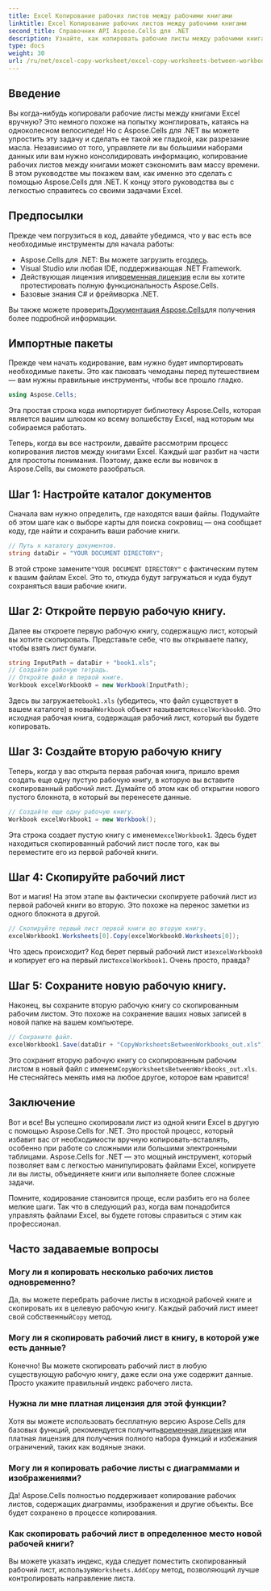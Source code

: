 ```yaml
---
title: Excel Копирование рабочих листов между рабочими книгами
linktitle: Excel Копирование рабочих листов между рабочими книгами
second_title: Справочник API Aspose.Cells для .NET
description: Узнайте, как копировать рабочие листы между рабочими книгами Excel с помощью Aspose.Cells для .NET. Пошаговое руководство с примерами кода для оптимизации управления электронными таблицами.
type: docs
weight: 30
url: /ru/net/excel-copy-worksheet/excel-copy-worksheets-between-workbooks/
---
```

## Введение

Вы когда-нибудь копировали рабочие листы между книгами Excel вручную? Это немного похоже на попытку жонглировать, катаясь на одноколесном велосипеде! Но с Aspose.Cells для .NET вы можете упростить эту задачу и сделать ее такой же гладкой, как разрезание масла. Независимо от того, управляете ли вы большими наборами данных или вам нужно консолидировать информацию, копирование рабочих листов между книгами может сэкономить вам массу времени. В этом руководстве мы покажем вам, как именно это сделать с помощью Aspose.Cells для .NET. К концу этого руководства вы с легкостью справитесь со своими задачами Excel.

## Предпосылки

Прежде чем погрузиться в код, давайте убедимся, что у вас есть все необходимые инструменты для начала работы:

-  Aspose.Cells для .NET: Вы можете загрузить его[здесь](https://releases.aspose.com/cells/net/).
- Visual Studio или любая IDE, поддерживающая .NET Framework.
-  Действующая лицензия или[временная лицензия](https://purchase.aspose.com/temporary-license/) если вы хотите протестировать полную функциональность Aspose.Cells.
- Базовые знания C# и фреймворка .NET.

 Вы также можете проверить[Документация Aspose.Cells](https://reference.aspose.com/cells/net/)для получения более подробной информации.

## Импортные пакеты

Прежде чем начать кодирование, вам нужно будет импортировать необходимые пакеты. Это как паковать чемоданы перед путешествием — вам нужны правильные инструменты, чтобы все прошло гладко.

```csharp
using Aspose.Cells;
```

Эта простая строка кода импортирует библиотеку Aspose.Cells, которая является вашим шлюзом ко всему волшебству Excel, над которым мы собираемся работать.


Теперь, когда вы все настроили, давайте рассмотрим процесс копирования листов между книгами Excel. Каждый шаг разбит на части для простоты понимания. Поэтому, даже если вы новичок в Aspose.Cells, вы сможете разобраться.

## Шаг 1: Настройте каталог документов

Сначала вам нужно определить, где находятся ваши файлы. Подумайте об этом шаге как о выборе карты для поиска сокровищ — она сообщает коду, где найти и сохранить ваши рабочие книги.

```csharp
// Путь к каталогу документов.
string dataDir = "YOUR DOCUMENT DIRECTORY";
```

 В этой строке замените`"YOUR DOCUMENT DIRECTORY"` с фактическим путем к вашим файлам Excel. Это то, откуда будут загружаться и куда будут сохраняться ваши рабочие книги.

## Шаг 2: Откройте первую рабочую книгу.

Далее вы откроете первую рабочую книгу, содержащую лист, который вы хотите скопировать. Представьте себе, что вы открываете папку, чтобы взять лист бумаги.

```csharp
string InputPath = dataDir + "book1.xls";
// Создайте рабочую тетрадь.
// Откройте файл в первой книге.
Workbook excelWorkbook0 = new Workbook(InputPath);
```

 Здесь вы загружаете`book1.xls` (убедитесь, что файл существует в вашем каталоге) в новый`Workbook` объект называется`excelWorkbook0`. Это исходная рабочая книга, содержащая рабочий лист, который вы будете копировать.

## Шаг 3: Создайте вторую рабочую книгу

Теперь, когда у вас открыта первая рабочая книга, пришло время создать еще одну пустую рабочую книгу, в которую вы вставите скопированный рабочий лист. Думайте об этом как об открытии нового пустого блокнота, в который вы перенесете данные.

```csharp
// Создайте еще одну рабочую книгу.
Workbook excelWorkbook1 = new Workbook();
```

 Эта строка создает пустую книгу с именем`excelWorkbook1`. Здесь будет находиться скопированный рабочий лист после того, как вы переместите его из первой рабочей книги.

## Шаг 4: Скопируйте рабочий лист

Вот и магия! На этом этапе вы фактически скопируете рабочий лист из первой рабочей книги во вторую. Это похоже на перенос заметки из одного блокнота в другой.

```csharp
// Скопируйте первый лист первой книги во вторую книгу.
excelWorkbook1.Worksheets[0].Copy(excelWorkbook0.Worksheets[0]);
```

 Что здесь происходит? Код берет первый рабочий лист из`excelWorkbook0` и копирует его на первый лист`excelWorkbook1`. Очень просто, правда?

## Шаг 5: Сохраните новую рабочую книгу.

Наконец, вы сохраните вторую рабочую книгу со скопированным рабочим листом. Это похоже на сохранение ваших новых записей в новой папке на вашем компьютере.

```csharp
// Сохраните файл.
excelWorkbook1.Save(dataDir + "CopyWorksheetsBetweenWorkbooks_out.xls");
```

 Это сохранит вторую рабочую книгу со скопированным рабочим листом в новый файл с именем`CopyWorksheetsBetweenWorkbooks_out.xls`. Не стесняйтесь менять имя на любое другое, которое вам нравится!

## Заключение

Вот и все! Вы успешно скопировали лист из одной книги Excel в другую с помощью Aspose.Cells for .NET. Это простой процесс, который избавит вас от необходимости вручную копировать-вставлять, особенно при работе со сложными или большими электронными таблицами. Aspose.Cells for .NET — это мощный инструмент, который позволяет вам с легкостью манипулировать файлами Excel, копируете ли вы листы, объединяете книги или выполняете более сложные задачи.

Помните, кодирование становится проще, если разбить его на более мелкие шаги. Так что в следующий раз, когда вам понадобится управлять файлами Excel, вы будете готовы справиться с этим как профессионал.

## Часто задаваемые вопросы

### Могу ли я копировать несколько рабочих листов одновременно?

 Да, вы можете перебрать рабочие листы в исходной рабочей книге и скопировать их в целевую рабочую книгу. Каждый рабочий лист имеет свой собственный`Copy` метод.

### Могу ли я скопировать рабочий лист в книгу, в которой уже есть данные?

Конечно! Вы можете скопировать рабочий лист в любую существующую рабочую книгу, даже если она уже содержит данные. Просто укажите правильный индекс рабочего листа.

### Нужна ли мне платная лицензия для этой функции?

 Хотя вы можете использовать бесплатную версию Aspose.Cells для базовых функций, рекомендуется получить[временная лицензия](https://purchase.aspose.com/temporary-license/) или платная лицензия для получения полного набора функций и избежания ограничений, таких как водяные знаки.

### Могу ли я копировать рабочие листы с диаграммами и изображениями?

Да! Aspose.Cells полностью поддерживает копирование рабочих листов, содержащих диаграммы, изображения и другие объекты. Все будет сохранено в процессе копирования.

### Как скопировать рабочий лист в определенное место новой рабочей книги?

 Вы можете указать индекс, куда следует поместить скопированный рабочий лист, используя`Worksheets.AddCopy` метод, позволяющий лучше контролировать направление листа.